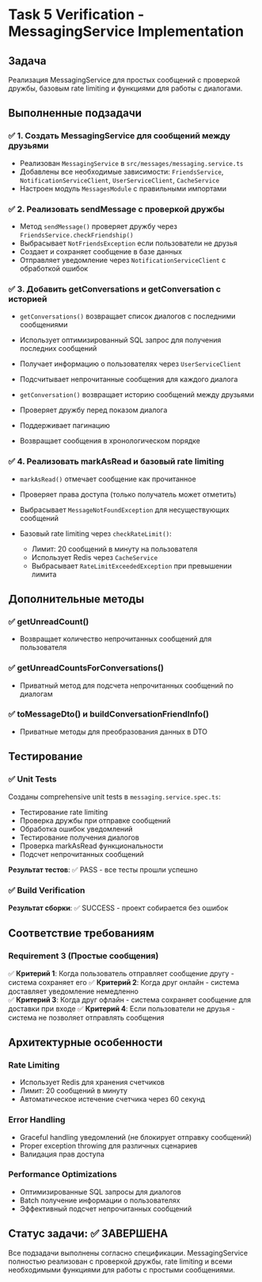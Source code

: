 # Task 5 Verification - MessagingService Implementation

## Задача
Реализация MessagingService для простых сообщений с проверкой дружбы, базовым rate limiting и функциями для работы с диалогами.

## Выполненные подзадачи

### ✅ 1. Создать MessagingService для сообщений между друзьями
- Реализован `MessagingService` в `src/messages/messaging.service.ts`
- Добавлены все необходимые зависимости: `FriendsService`, `NotificationServiceClient`, `UserServiceClient`, `CacheService`
- Настроен модуль `MessagesModule` с правильными импортами

### ✅ 2. Реализовать sendMessage с проверкой дружбы
- Метод `sendMessage()` проверяет дружбу через `FriendsService.checkFriendship()`
- Выбрасывает `NotFriendsException` если пользователи не друзья
- Создает и сохраняет сообщение в базе данных
- Отправляет уведомление через `NotificationServiceClient` с обработкой ошибок

### ✅ 3. Добавить getConversations и getConversation с историей
- `getConversations()` возвращает список диалогов с последними сообщениями
- Использует оптимизированный SQL запрос для получения последних сообщений
- Получает информацию о пользователях через `UserServiceClient`
- Подсчитывает непрочитанные сообщения для каждого диалога

- `getConversation()` возвращает историю сообщений между друзьями
- Проверяет дружбу перед показом диалога
- Поддерживает пагинацию
- Возвращает сообщения в хронологическом порядке

### ✅ 4. Реализовать markAsRead и базовый rate limiting
- `markAsRead()` отмечает сообщение как прочитанное
- Проверяет права доступа (только получатель может отметить)
- Выбрасывает `MessageNotFoundException` для несуществующих сообщений

- Базовый rate limiting через `checkRateLimit()`:
  - Лимит: 20 сообщений в минуту на пользователя
  - Использует Redis через `CacheService`
  - Выбрасывает `RateLimitExceededException` при превышении лимита

## Дополнительные методы

### ✅ getUnreadCount()
- Возвращает количество непрочитанных сообщений для пользователя

### ✅ getUnreadCountsForConversations()
- Приватный метод для подсчета непрочитанных сообщений по диалогам

### ✅ toMessageDto() и buildConversationFriendInfo()
- Приватные методы для преобразования данных в DTO

## Тестирование

### ✅ Unit Tests
Созданы comprehensive unit tests в `messaging.service.spec.ts`:
- Тестирование rate limiting
- Проверка дружбы при отправке сообщений
- Обработка ошибок уведомлений
- Тестирование получения диалогов
- Проверка markAsRead функциональности
- Подсчет непрочитанных сообщений

**Результат тестов**: ✅ PASS - все тесты прошли успешно

### ✅ Build Verification
**Результат сборки**: ✅ SUCCESS - проект собирается без ошибок

## Соответствие требованиям

### Requirement 3 (Простые сообщения)
✅ **Критерий 1**: Когда пользователь отправляет сообщение другу - система сохраняет его
✅ **Критерий 2**: Когда друг онлайн - система доставляет уведомление немедленно  
✅ **Критерий 3**: Когда друг офлайн - система сохраняет сообщение для доставки при входе
✅ **Критерий 4**: Если пользователи не друзья - система не позволяет отправлять сообщения

## Архитектурные особенности

### Rate Limiting
- Использует Redis для хранения счетчиков
- Лимит: 20 сообщений в минуту
- Автоматическое истечение счетчика через 60 секунд

### Error Handling
- Graceful handling уведомлений (не блокирует отправку сообщений)
- Proper exception throwing для различных сценариев
- Валидация прав доступа

### Performance Optimizations
- Оптимизированные SQL запросы для диалогов
- Batch получение информации о пользователях
- Эффективный подсчет непрочитанных сообщений

## Статус задачи: ✅ ЗАВЕРШЕНА

Все подзадачи выполнены согласно спецификации. MessagingService полностью реализован с проверкой дружбы, rate limiting и всеми необходимыми функциями для работы с простыми сообщениями.